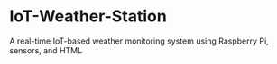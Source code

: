 # IoT-Weather-Station
A real-time IoT-based weather monitoring system using Raspberry Pi, sensors, and HTML
